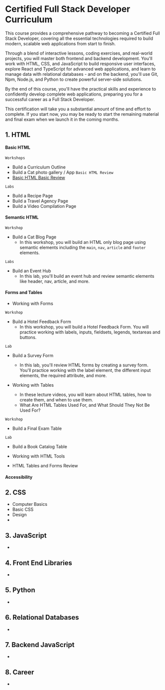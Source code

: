#  Certified Full Stack Developer Curriculum

<p>This course provides a comprehensive pathway to becoming a Certified Full Stack Developer, covering all the essential technologies required to build modern, scalable web applications from start to finish.</p> 

<p>Through a blend of interactive lessons, coding exercises, and real-world projects, you will master both frontend and backend development. You'll work with HTML, CSS, and JavaScript to build responsive user interfaces, explore React and TypeScript for advanced web applications, and learn to manage data with relational databases - and on the backend, you'll use Git, Npm, Node.js, and Python to create powerful server-side solutions.</p>

<p>By the end of this course, you'll have the practical skills and experience to confidently develop complete web applications, preparing you for a successful career as a Full Stack Developer.</p>

<p>This certification will take you a substantial amount of time and effort to complete. If you start now, you may be ready to start the remaining material and final exam when we launch it in the coming months.</p>

## 1. HTML
<h4>Basic HTML</h4>

`Workshops`
   - Build a Curriculum Outline
   - Build a Cat photo gallery / App
`Basic HTML Review`
   - <a href="./1. HTML5 Basics/basic-html-review.md">Basic HTML Basic Review</a>

`Labs`
  - Build a Recipe Page
  - Build a Travel Agency Page
  - Build a Video Compilation Page

<h4>Semantic HTML</h4>

`Workshop`
  - Build a Cat Blog Page
    - In this workshop, you will build an HTML only blog page using semantic elements including the `main`, `nav`, `article` and `footer` elements.

`Labs`
  - Build an Event Hub
    - In this lab, you'll build an event hub and review semantic elements like header, nav, article, and more.

<h4>Forms and Tables</h4>

- Working with Forms

`Workshop`
- Build a Hotel Feedback Form
  - In this workshop, you will build a Hotel Feedback Form. You will practice working with labels, inputs, fieldsets, legends, textareas and buttons.

`Lab`
- Build a Survey Form
  - In this lab, you'll review HTML forms by creating a survey form. You'll practice working with the label element, the different input elements, the required attribute, and more.

- Working with Tables
  - In these lecture videos, you will learn about HTML tables, how to create them, and when to use them. 
  - What Are HTML Tables Used For, and What Should They Not Be Used For?

`Workshop`
- Build a Final Exam Table

`Lab`
- Build a Book Catalog Table

- Working with HTML Tools
- HTML Tables and Forms Review

<h4>Accessibility</h4>

## 2. CSS
- Computer Basics
- Basic CSS
- Design
- 

## 3. JavaScript
- 

## 4. Front End Libraries
-

## 5. Python
- 

## 6. Relational Databases
- 

## 7. Backend JavaScript
- 

## 8. Career
- 

